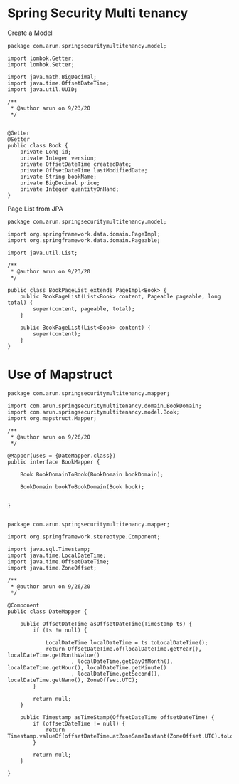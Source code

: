 # Spring Security Multi tenancy

Create a Model 

    package com.arun.springsecuritymultitenancy.model;
    
    import lombok.Getter;
    import lombok.Setter;
    
    import java.math.BigDecimal;
    import java.time.OffsetDateTime;
    import java.util.UUID;
    
    /**
     * @author arun on 9/23/20
     */
    
    
    @Getter
    @Setter
    public class Book {
        private Long id;
        private Integer version;
        private OffsetDateTime createdDate;
        private OffsetDateTime lastModifiedDate;
        private String bookName;
        private BigDecimal price;
        private Integer quantityOnHand;
    }


Page List from JPA

    package com.arun.springsecuritymultitenancy.model;
    
    import org.springframework.data.domain.PageImpl;
    import org.springframework.data.domain.Pageable;
    
    import java.util.List;
    
    /**
     * @author arun on 9/23/20
     */
    
    public class BookPageList extends PageImpl<Book> {
        public BookPageList(List<Book> content, Pageable pageable, long total) {
            super(content, pageable, total);
        }
    
        public BookPageList(List<Book> content) {
            super(content);
        }
    }


# Use of Mapstruct

    package com.arun.springsecuritymultitenancy.mapper;
    
    import com.arun.springsecuritymultitenancy.domain.BookDomain;
    import com.arun.springsecuritymultitenancy.model.Book;
    import org.mapstruct.Mapper;
    
    /**
     * @author arun on 9/26/20
     */
    
    @Mapper(uses = {DateMapper.class})
    public interface BookMapper {
    
        Book BookDomainToBook(BookDomain bookDomain);
    
        BookDomain bookToBookDomain(Book book);
    
    
    }


    package com.arun.springsecuritymultitenancy.mapper;
    
    import org.springframework.stereotype.Component;
    
    import java.sql.Timestamp;
    import java.time.LocalDateTime;
    import java.time.OffsetDateTime;
    import java.time.ZoneOffset;
    
    /**
     * @author arun on 9/26/20
     */
    
    @Component
    public class DateMapper {
    
        public OffsetDateTime asOffsetDateTime(Timestamp ts) {
            if (ts != null) {
    
                LocalDateTime localDateTime = ts.toLocalDateTime();
                return OffsetDateTime.of(localDateTime.getYear(), localDateTime.getMonthValue()
                        , localDateTime.getDayOfMonth(), localDateTime.getHour(), localDateTime.getMinute()
                        , localDateTime.getSecond(), localDateTime.getNano(), ZoneOffset.UTC);
            }
    
            return null;
        }
    
        public Timestamp asTimeStamp(OffsetDateTime offsetDateTime) {
            if (offsetDateTime != null) {
                return Timestamp.valueOf(offsetDateTime.atZoneSameInstant(ZoneOffset.UTC).toLocalDateTime());
            }
    
            return null;
        }
    
    }
